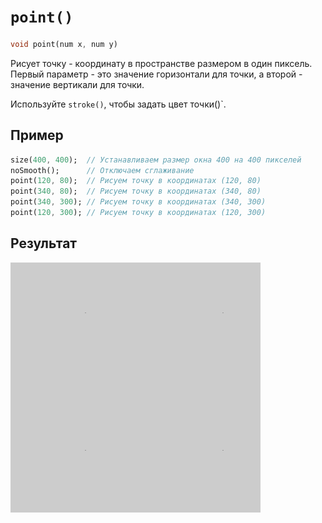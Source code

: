 # `point()`

```dart
void point(num x, num y)
```

Рисует точку - координату в пространстве размером в один пиксель.
Первый параметр - это значение горизонтали для точки, а второй - значение вертикали для точки.

Используйте `stroke()`, чтобы задать цвет точки()`.

## Пример

```dart
size(400, 400);  // Устанавливаем размер окна 400 на 400 пикселей
noSmooth();      // Отключаем сглаживание
point(120, 80);  // Рисуем точку в координатах (120, 80)
point(340, 80);  // Рисуем точку в координатах (340, 80)
point(340, 300); // Рисуем точку в координатах (340, 300)
point(120, 300); // Рисуем точку в координатах (120, 300)
```

## Результат

<img src="./_images/point_1.png" width="400" height="400" />